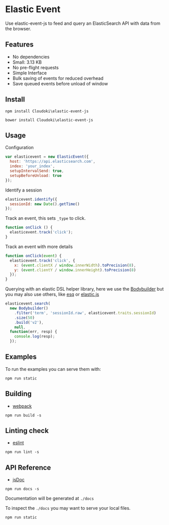 # Elastic Event

Use elastic-event-js to feed and query an ElasticSearch API with data from the
browser.

## Features

- No dependencies
- Small: 3.13 KB
- No pre-flight requests
- Simple Interface
- Bulk saving of events for reduced overhead
- Save queued events before unload of window

## Install

```
npm install Cloudoki\elastic-event-js
```

```
bower install Cloudoki\elastic-event-js
```

## Usage

Configuration

```javascript
var elasticevent = new ElasticEvent({
  host: 'https://api.elasticsearch.com',
  index: 'your_index',
  setupIntervalSend: true,
  setupBeforeUnload: true
});
```

Identify a session

```javascript
elasticevent.identify({
  sessionId: new Date().getTime()
});
```

Track an event, this sets `_type` to click.

```javascript
function onClick () {
  elasticevent.track('click');
}
```

Track an event with more details

```javascript
function onClick(event) {
  elasticevent.track('click', {
    x: (event.clientX / window.innerWidth).toPrecision(8),
    y: (event.clientY / window.innerHeight).toPrecision(8)
  });
}
```

Querying with an elastic DSL helper library, here we use the
[Bodybuilder](https://github.com/danpaz/bodybuilder) but you may also use others, like [esq](https://github.com/holidayextras/esq) or [elastic.js](https://github.com/fullscale/elastic.js)

```javascript
elasticevent.search(
  new Bodybuilder()
    .filter('term', 'sessionId.raw', elasticevent.traits.sessionId)
    .size(50)
    .build('v2'),
    null,
  function(err, resp) {
    console.log(resp);
  });
```

## Examples

To run the examples you can serve them with:

```
npm run static
```

## Building

- [webpack](https://github.com/webpack/webpack)

```
npm run build -s
```

## Linting check

- [eslint](http://eslint.org/)

```
npm run lint -s

```
## API Reference

- [jsDoc](http://usejsdoc.org/)

```
npm run docs -s
```

Documentation will be generated at `./docs`

To inspect the `./docs` you may want to serve your local files.

```
npm run static
```
